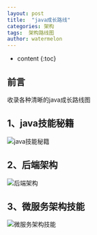 ```yaml
---
layout: post
title:  "java成长路线"
categories: 架构
tags:  架构路线图  
author: watermelon
---
```

* content
{:toc}

## 前言
收录各种清晰的java成长路线图



## 1、java技能秘籍
![java技能秘籍](https://thumbnail0.baidupcs.com/thumbnail/edf43113fdd752c53656bd758c0ff1be?fid=3022657087-250528-996753025417958&time=1543417200&rt=sh&sign=FDTAER-DCb740ccc5511e5e8fedcff06b081203-Q42u8Q0mws6Xk5YfVF8vEsygJzA%3D&expires=8h&chkv=0&chkbd=0&chkpc=&dp-logid=8852652635629970404&dp-callid=0&size=c710_u400&quality=100&vuk=-&ft=video)

## 2、后端架构
![后端架构](https://m.qpic.cn/psb?/V10PfqB63AThQ0/08mDNWMXyR51v8shyRVn0wmLg30IjSJSqislHxd6acc!/b/dLYAAAAAAAAA&bo=OAT4BwAAAAARB*M!&rf=viewer_4)

## 3、微服务架构技能
![微服务架构技能](https://thumbnail0.baidupcs.com/thumbnail/1789c894b536e54b27b4c964d77e2241?fid=3022657087-250528-688460918491697&time=1543417200&rt=sh&sign=FDTAER-DCb740ccc5511e5e8fedcff06b081203-%2BkyrJBM5XB21fsACHupQPzpAREA%3D&expires=8h&chkv=0&chkbd=0&chkpc=&dp-logid=8852686546592649929&dp-callid=0&size=c710_u400&quality=100&vuk=-&ft=video)


